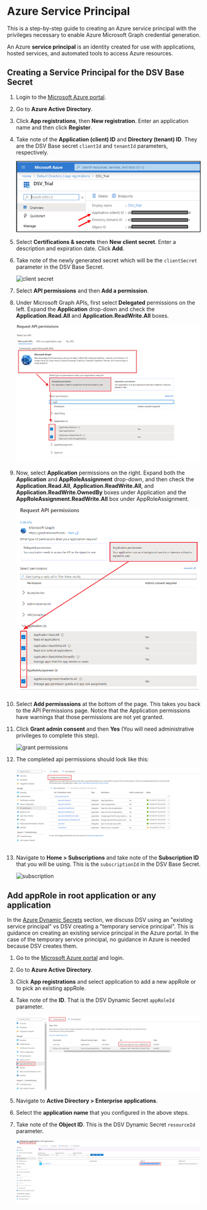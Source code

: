 [title]: # (Microsoft Graph Service Principal)
[tags]: # (DevOps Secrets Vault,DSV,)
[priority]: # (6231)

# Azure Service Principal

This is a step-by-step guide to creating an Azure service principal with the privileges necessary to enable Azure Microsoft Graph credential generation.

An Azure **service principal** is an identity created for use with applications, hosted services, and automated tools to access Azure resources. 

## Creating a Service Principal for the DSV Base Secret

1. Login to the [Microsoft Azure portal](https://portal.azure.com).
1. Go to **Azure Active Directory**.
1. Click **App registrations**, then **New registration**.  Enter an application name and then click **Register**.
1. Take note of the **Application (client) ID** and **Directory (tenant) ID**.  They are the DSV Base secret `clientId` and `tenantId` parameters, respectively.

    ![](../../../images/applicationIDs.png "applications")

1. Select **Certifications & secrets** then **New client secret**. Enter a description and expiration date.  Click **Add**.
1. Take note of the newly generated secret which will be the `clientSecret` parameter in the DSV Base Secret.

    ![](../../../images/clientsecret.png "client secret")

1. Select **API permissions** and then **Add a permission**.
1. Under Microsoft Graph APIs, first select **Delegated** permissions on the left. Expand the **Application** drop-down and check the **Application.Read.All** and **Application.ReadWrite.All** boxes.

    ![](../../../images/msgraphrequestapifullflow.png "delegated permissions") 

1. Now, select **Application** permissions on the right. Expand both the **Application** and **AppRoleAssignment** drop-down, and then check the **Application.Read.All**, **Application.ReadWrite.All**, and **Application.ReadWrite.OwnedBy** boxes under Application and the **AppRoleAssignment.ReadWrite.All** box under AppRoleAssignment.

    ![](../../../images/msgraphapplicationpermissions.png "application permissions")

1. Select **Add permisssions** at the bottom of the page. This takes you back to the API Permissions page. Notice that the Application permissions have warnings that those permissions are not yet granted.
1. Click **Grant admin consent** and then **Yes** (You will need administrative privileges to complete this step).

    ![](../../../images/grantpermission.png "grant permissions")
    
1. The completed api permissions should look like this:

    ![](../../../images/msgraphpermission.png "completed permissions")

1. Navigate to **Home > Subscriptions** and take note of the **Subscription ID** that you will be using.  This is the `subscriptionId` in the DSV Base Secret.

    ![](../../../images/subscription.png "subscription")

## Add appRole in root application or any application  

In the [Azure Dynamic Secrets](azure.md) section, we discuss DSV using an "existing service principal" vs DSV creating a "temporary service principal".  This is guidance on creating an existing service principal in the Azure portal.  In the case of the temporary service principal, no guidance in Azure is needed because DSV creates them.

1. Go to the [Microsoft Azure portal](https://portal.azure.com) and login.
2. Go to **Azure Active Directory**.
3. Click **App registrations** and select application to add a new appRole or to pick an existing appRole. 
6. Take note of the **ID**. That is the DSV Dynamic Secret `appRoleId` parameter.

    ![](../../../images/msgraphapprole.png "graph app role")

4. Navigate to **Active Directory  > Enterprise applications**.
5. Select the **application name** that you configured in the above steps. 
6. Take note of the **Object ID**. This is the DSV Dynamic Secret `resourceId` parameter.

    ![](../../../images/msgraphenterprise.png "msgraph enterprise")
